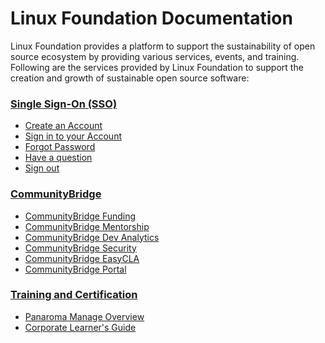 # Linux Foundation Documentation

Linux Foundation provides a platform to support the sustainability of open source ecosystem by providing various services, events, and training. Following are the services provided by Linux Foundation to support the creation and growth of sustainable open source software:

### [Single Sign-On \(SSO\)](sso/)

* [Create an Account](sso/create-an-account.md)
* [Sign in to your Account](sso/sign-in/)
* [Forgot Password](sso/forgot-password.md)
* [Have a question](sso/have-a-question.md)
* [Sign out](sso/log-out.md)

### [CommunityBridge](communitybridge/)

* [CommunityBridge Funding](communitybridge/communitybridge-funding/)
* [CommunityBridge Mentorship](communitybridge/communitybridge-mentorship/)
* [CommunityBridge Dev Analytics](communitybridge/dev-analytics/)
* [CommunityBridge Security](communitybridge/communitybridge-security/)
* [CommunityBridge EasyCLA](communitybridge/communitybridge-easycla/)
* [CommunityBridge  Portal](communitybridge/communitybridge-web-portal/)

### [Training and Certification](training-and-certification/)

* [Panaroma Manage Overview](training-and-certification/training/panorama-manager-manual/)
* [Corporate Learner's Guide]()

#### 

